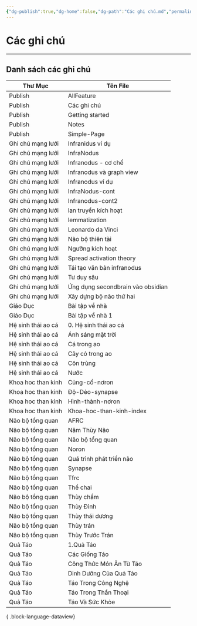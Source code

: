 ```yaml
---
{"dg-publish":true,"dg-home":false,"dg-path":"Các ghi chú.md","permalink":"/cac-ghi-chu/","dgPassFrontmatter":true,"noteIcon":"","updated":"2025-01-12T15:22:14.118+07:00"}
---
```


# Các ghi chú
---

## Danh sách các ghi chú
| Thư Mục            | Tên File                          |
| ------------------ | --------------------------------- |
| Publish            | AllFeature                        |
| Publish            | Các ghi chú                       |
| Publish            | Getting started                   |
| Publish            | Notes                             |
| Publish            | Simple-Page                       |
| Ghi chú mạng lưới  | Infranidus ví dụ                  |
| Ghi chú mạng lưới  | InfraNodus                        |
| Ghi chú mạng lưới  | Infranodus - cơ chế               |
| Ghi chú mạng lưới  | Infranodus và graph view          |
| Ghi chú mạng lưới  | Infranodus ví dụ                  |
| Ghi chú mạng lưới  | InfraNodus-cont                   |
| Ghi chú mạng lưới  | Infranodus-cont2                  |
| Ghi chú mạng lưới  | lan truyền kích hoạt              |
| Ghi chú mạng lưới  | lemmatization                     |
| Ghi chú mạng lưới  | Leonardo da Vinci                 |
| Ghi chú mạng lưới  | Não bộ thiên tài                  |
| Ghi chú mạng lưới  | Ngưỡng kích hoạt                  |
| Ghi chú mạng lưới  | Spread activation theory          |
| Ghi chú mạng lưới  | Tái tạo văn bản infranodus        |
| Ghi chú mạng lưới  | Tư duy sâu                        |
| Ghi chú mạng lưới  | Ứng dụng secondbrain vào obsidian |
| Ghi chú mạng lưới  | Xây dựng bộ não thứ hai           |
| Giáo Dục           | Bài tập về nhà                    |
| Giáo Dục           | Bài tập về nhà 1                  |
| Hệ sinh thái ao cá | 0. Hệ sinh thái ao cá             |
| Hệ sinh thái ao cá | Ánh sáng mặt trời                 |
| Hệ sinh thái ao cá | Cá trong ao                       |
| Hệ sinh thái ao cá | Cây cỏ trong ao                   |
| Hệ sinh thái ao cá | Côn trùng                         |
| Hệ sinh thái ao cá | Nước                              |
| Khoa hoc than kinh | Củng-cố-nơron                     |
| Khoa hoc than kinh | Độ-Dẻo-synapse                    |
| Khoa hoc than kinh | Hình-thành-nơron                  |
| Khoa hoc than kinh | Khoa-hoc-than-kinh-index          |
| Não bộ tổng quan   | AFRC                              |
| Não bộ tổng quan   | Năm Thùy Não                      |
| Não bộ tổng quan   | Não bộ tổng quan                  |
| Não bộ tổng quan   | Noron                             |
| Não bộ tổng quan   | Quá trình phát triển não          |
| Não bộ tổng quan   | Synapse                           |
| Não bộ tổng quan   | Tfrc                              |
| Não bộ tổng quan   | Thể chai                          |
| Não bộ tổng quan   | Thùy chẩm                         |
| Não bộ tổng quan   | Thùy Đỉnh                         |
| Não bộ tổng quan   | Thùy thái dương                   |
| Não bộ tổng quan   | Thùy trán                         |
| Não bộ tổng quan   | Thùy Trước Trán                   |
| Quả Táo            | 1.Quả Táo                         |
| Quả Táo            | Các Giống Táo                     |
| Quả Táo            | Công Thức Món Ăn Từ Táo           |
| Quả Táo            | Dinh Dưỡng Của Quả Táo            |
| Quả Táo            | Táo Trong Công Nghệ               |
| Quả Táo            | Táo Trong Thần Thoại              |
| Quả Táo            | Táo Và Sức Khỏe                   |

{ .block-language-dataview}
